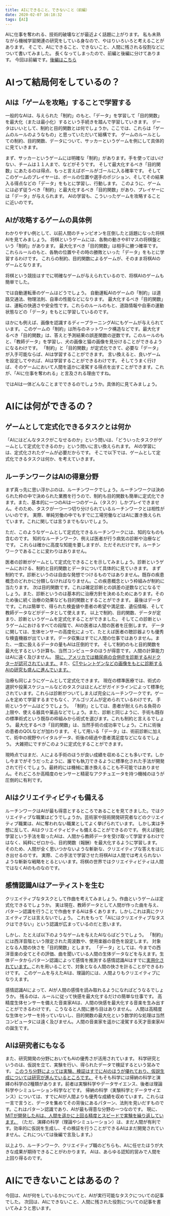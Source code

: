 ```yaml
---
title: AIにできること、できないこと（前編）
date: 2020-02-07 16:18:32
tags: [AI]
---
```

AIに仕事を奪われる、技術的破壊などが最近よく話題に上がります。
私も未熟ながら機械学習関連の研究をしている身なので、やはりいろいろと考えることがあります。
そこで、AIにできること、できないこと、人間に残される役割などについて書いてみました。
長くなってしまったので、前編と後編に分けてあります。
今回は前編です。[後編はこちら](https://westvirturegate.github.io/2020/02/08/AI%E3%81%AB%E3%81%A7%E3%81%8D%E3%82%8B%E3%81%93%E3%81%A8%E3%80%81%E3%81%A7%E3%81%8D%E3%81%AA%E3%81%84%E3%81%93%E3%81%A8%EF%BC%88%E5%BE%8C%E7%B7%A8%EF%BC%89/)

<!-- more -->

<!-- toc -->


# AIって結局何をしているの？
## AIは「ゲームを攻略」することで学習する
一般的なAIは、与えられた「制約」のもと、「データ」を学習して「目的関数」を最大化（または最小化）するという手続きを踏んで学習していきます。
データはいいとして、制約と目的関数とは何でしょうか。ここでは、これらは「ゲームのルールのようなもの」と思っていただいて結構です。
ゲームのルールとしての制約、目的関数、データについて、サッカーというゲームを例にして具体的に見ていきます。

まず、サッカーというゲームには明確な「制約」があります。手を使ってはいけない、チームは１１人まで、などがそうです。
そして最大化するべき「目的関数」にあたるのは得点、もっと言えばボールがゴールに入る確率です。
そしてこのゲームのプレイヤーは、ボールの位置や選手のポジション、そしてその結果入る得点などの「データ」をもとに学習し、行動します。
このように、ゲームには必ず従うべき「制約」と最大化するべき「目的関数」があり、プレイヤーには「データ」が与えられます。
AIの学習も、こういったゲームを攻略することに近いのです。

## AIが攻略するゲームの具体例
わかりやすい例として、以前人間のチャンピオンを圧倒したと話題になった将棋AIを見てみましょう。
将棋というゲームには、各駒の動きや81マスの将棋盤という「制約」があります。
最大化すべき「目的関数」は相手に勝つ確率です。これらルールのもと、各駒の位置やその時の勝敗といった「データ」をもとに学習するわけです。
これらの制約、目的関数によるゲームが、そのまま将棋AIのゲームとなります。

将棋という競技はすでに明確なゲームが与えられているので、将棋AIのゲームも簡単でした。

では自動運転車のゲームはどうでしょう。
自動運転AIのゲームの「制約」は道路交通法、物理法則、自車の性能などになります。
最大化するべき「目的関数」は、運転の快適さや安全性です。これらのルールのもと、道路情報や自車の運動状態などの「データ」をもとに学習しているのです。

ほかにも例えば、画像を認識するディープラーニングAIにもゲームが与えられています。
このゲームの「制約」は所与のネットワーク構造などです。最大化するべき「目的関数」は、答えと予測結果の誤差関数の逆数です。このルールのもと、「教師データ」を学習し、犬の画像と猫の画像を見分けることができるようになるわけです。
「制約」と「目的関数」が定式化できて、必要な「データ」が入手可能ならば、AIは学習することができます。
言い換えると、良いゲームを設定してやれば、AIは学習することができるわけです。
そしてうまく行けば、そのゲームにおいて人間を遥かに凌駕する得点を出すことができます。これが、「AIに仕事を奪われる」と言及される理由ですね。

ではAIは一体どんなことまでできるのでしょうか。具体的に見てみましょう。


# AIには何ができるの？

## ゲームとして定式化できるタスクとは何か
「AIにはどんなタスクがこなせるのか」という問いは、「どういったタスクがゲームとして定式化できるのか」という問いに言い換えられます。
AIの学習には、定式化されたゲームが必要だからです。
そこで以下では、ゲームとして定式化できるタスクは何か、を考えていきます。

## ルーチンワークはAIの得意分野
まず真っ先に思い浮かぶのは、ルーチンワークでしょう。ルーチンワークは決められた枠の中で決められた業務を行うので、制約も目的関数も簡単に定式化できます。また、基本的に一つのAIは一つのゲーム（タスク）しかプレイできません。そのため、タスクが一つ一つ切り分けられているルーチンワークとは相性がいいのです。
実際、単純労働の中でもすでに工場労働などはAIに置き換えられています。これに関しては言うまでもないでしょう。

ただ、このようなゲームとして定式化できるルーチンワークには、知的なものも含むのです。
知的なルーチンワーク、例えば医者が行う病気の診断や治療などです。
これらは確かに高度な知能を要しますが、ただそれだけです。ルーチンワークであることに変わりはありません。

医者の診断がゲームとして定式化できることを示してみましょう。診断というゲームにおける、制約と目的関数とデータについて具体的に見ていきます。
まず制約です。診断というのは自由な発想でつけるものではありません。既存の疾患概念のどれかに分類しなければなりません。この疾患概念という枠組みが制約に当たります。
次は目的関数です。これは確定診断との誤差の逆数などになるでしょう。また、診断というのは基本的に治療方針を決めるためにあります。そのため後に続く治療の効果なども目的関数とすることができます。
最後はデータです。これは簡単で、得られた検査値や患者の希望や満足度、遺伝情報、そして教師データなどがデータとして使えます。
以上で制約、目的関数、データが定まり、診断というゲームを定式化することができました。
そしてこの診断というゲームにおけるすべての段階で、AIの医者は人間の医者を圧倒します。
データに関しては、生体センサーの高度化によって、たとえば医者の聴診器よりも優秀な検査機器が出ています。データ収集はすでに人間の仕事ではありません。また、一度に扱えるデータの量もAIは圧倒的です。
そして制約のもと目的関数を最大化するという計算も、当然コンピュータのほうが得意です。人間の計算能力はAIに遠く及びません。
[現に、アメリカでは糖尿病の合併症を診断するAIドクターが認可されています。](https://www.atpress.ne.jp/news/169145)
また、[CTやレントゲンなどの画像をもとに診断するAIの研究も盛んに進んでいます。](https://www.nikkei.com/article/DGXMZO50870540Q9A011C1FFR000/)

治療も同じようにゲームとして定式化できます。
現在の標準医療では、術式の選択や投薬スケジュールなどのタスクはほとんどがガイドラインによって標準化されています。これらは診断がついてしまえば完全にルーチンワークです。ゲームを定めて学習するまでもなく、アルゴリズムが定められているわけです。
手術というゲームはどうでしょう。
「制約」としては、患者が耐えられる負荷の上限や、使える器具や薬品などでしょう。また、診断と同じように、手術も既存の標準術式という既存の枠組みから術式を選びます。これも制約と言えるでしょう。
最大化するべき「目的関数」は、当然手術の成功率でしょう。これに術後の患者のQOLなどが加わります。
そして用いる「データ」は、術前診断に加えて、術中の視野やバイタルデータ、術後の経過や患者満足度などになるでしょう。
大雑把にですがこのように定式化することができます。

現時点ではまだ、人による手術のほうが良い成績を収めることも多いです。しかし今までがそうだったように、誰でも執刀できるように標準化された手法が開発されて行くでしょう。最終的には機械に置き換えることも不可能ではありません。それどころか高精度のセンサーと精密なアクチュエータを持つ機械のほうが圧倒的に有利です。

## AIはクリエイティビティも備える
ルーチンワークはAIが最も得意とするところであることを見てきました。ではクリエイティブな職業はどうでしょうか。芸術家や技術開発研究者などのクリエイティブ職業は、AIに奪われない職業としてよく挙げられています。
しかし実は予想に反して、AIはクリエイティビティも備えることができるのです。
例えば強化学習という手法を取ったAIは、人間から教師データを受け取って学習するわけではなく、純粋にゼロから、目的関数（報酬）を最大化するように学習します。
そのため、人間が全く思いつかないような斬新な、クリエイティブな答えをはじき出せるのです。
実際、この手法で学習させた将棋AIは人間では考えられないような斬新な戦略をとるといいます。将棋の世界ではクリエイティビティは人間ではなくAIのものなのです。

## 感情認識AIはアーティストを生む

クリエイティブなタスクとして作曲を考えてみましょう。作曲というゲームは定式化できるでしょうか。
実は現在、教師データとして人間が作った曲を与え、パターン認識を行うことで作曲をするAIは多くあります。しかしこれは真にクリエイティブとは言えないでしょう。
これをもって「AIにはクリエイティブなタスクはできない」という認識が広まっているのだと思います。

しかし、たとえば以下のようなゲームを与えたAIならばどうでしょう。
「制約」には西洋音階という限定された周波数や、使用楽器の音色を設定します。
対象となる人間の快さを「目的関数」とします。
「データ」としては、今までの西洋音楽の全てとその評価、曲を聞いている人間の生体データなどを与えます。生体データからパターン認識によって感情を推測する感情認識AIはすでに[実用化されています。](https://japan.zdnet.com/article/35136651/)これを用いることで、対象となる人間の快さを計ることができるわけです。
このゲームを与えたAIは、理論的には、人間よりもクリエイティブになりえます。

感情認識AIによって、AIが人間の感情を読み取れるようになればどうなるでしょうか。
残るのは、ルールに従って快感を最大化するだけの簡単な仕事です。
高精度生体センサーを備えた音楽家AIは、人間の快感を最大化する音楽を生み出すことができるわけです。
こうなると人間に勝ち目はありません。
人間は高精度な生体センサーを持っていないし、目的関数の最大化という数学的な処理は当然コンピュータには遠く及びません。人間の音楽家を遥かに凌駕する天才音楽家AIの誕生です。

## AIは研究者にもなる
また、研究開発の分野においてもAIの優秀さが活用されています。
科学研究というのは、仮説を立て、実験を行い、得られたデータで検証するという営みです。
[このうち分野によっては実験、検証はすでにAIのほうが優れており、仮説生成については研究が進んでいるところです。](https://www.ai-gakkai.or.jp/jsai2016/webprogram/2016/pdf/1104.pdf)
そもそも科学には帰納の科学と演繹の科学の2種類があります。前者は実験科学やデータサイエンス、後者は理論科学やシミュレーション科学などです。
帰納の科学（実験科学とデータサイエンス）については、すでにAIが人間よりも優秀な成績を収めています。これらは一言で言うと、データを集めてその背後にあるパターン、法則を見いだすものです。これはパターン認識であり、AIが最も得意な分野の一つなのです。
現に、[MITが開発したAIは、人間を遥かに上回る精度とスピードで実験を繰り返しています。](https://jp.techcrunch.com/2019/11/28/2019-11-27-this-robot-scientist-has-conducted-100000-experiments-in-a-year/)
（ただ、演繹の科学（理論やシミュレーション）は、まだ人間が有利です。効率的に仮説を生成し、その検証を行うことができるAIはまだ開発されていません。これについては後編で言及します。）


以上より、ルーチンワーク、クリエイティブ職のどちらも、AIに任せたほうが大きな成果が期待できることがわかります。
AIは、あらゆる認知的営みで人間を上回り得るのです。


# AIにできないことはあるの？

今回は、AIが何をしているかについてと、AIが実行可能なタスクについての記事でした。
次回は、AIにできないこと、人間に残された役割についての記事を書いてみようと思います。
